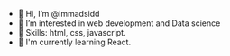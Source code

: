 - 👋 Hi, I’m @immadsidd
- 👀 I’m interested in web development and Data science
- 🌱 Skills: html, css, javascript.
- 👀 I'm currently learning React.

<!---
immadsidd/immadsidd is a ✨ special ✨ repository because its `README.md` (this file) appears on your GitHub profile.
You can click the Preview link to take a look at your changes.
--->
